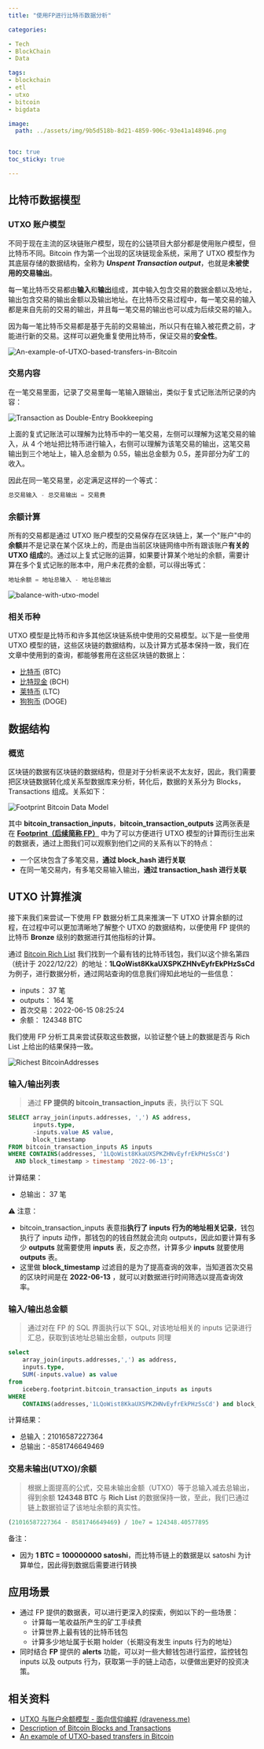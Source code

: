 ```yaml
---
title: "使用FP进行比特币数据分析"

categories:

- Tech
- BlockChain
- Data

tags:
- blockchain
- etl
- utxo
- bitcoin
- bigdata

image:
  path: ../assets/img/9b5d518b-8d21-4859-906c-93e41a148946.png


toc: true
toc_sticky: true

---
```


## 比特币数据模型

### UTXO 账户模型

不同于现在主流的区块链账户模型，现在的公链项目大部分都是使用账户模型，但比特币不同。Bitcoin 作为第一个出现的区块链现金系统，采用了 UTXO 模型作为其底层存储的数据结构，全称为 ***Unspent Transaction output***，也就是**未被使用的交易输出**。

每一笔比特币交易都由**输入**和**输出**组成，其中输入包含交易的数据金额以及地址，输出包含交易的输出金额以及输出地址。在比特币交易过程中，每一笔交易的输入都是来自先前的交易的输出，并且每一笔交易的输出也可以成为后续交易的输入。

因为每一笔比特币交易都是基于先前的交易输出，所以只有在输入被花费之前，才能进行新的交易。这样可以避免重复使用比特币，保证交易的**安全性**。

![An-example-of-UTXO-based-transfers-in-Bitcoin](../assets/img/2022-12-14-比特币数据分析-4.png)

### 交易内容

在一笔交易里面，记录了交易里每一笔输入跟输出，类似于复式记账法所记录的内容：

![Transaction as Double-Entry Bookkeeping](../assets/img/2022-12-14-比特币数据分析-2.png)

上面的复式记账法可以理解为比特币中的一笔交易，左侧可以理解为这笔交易的输入，从 4 个地址把比特币进行输入，右侧可以理解为该笔交易的输出，这笔交易输出到三个地址上，输入总金额为 0.55，输出总金额为 0.5，差异部分为矿工的收入。

因此在同一笔交易里，必定满足这样的一个等式：

```javascript
总交易输入 - 总交易输出 = 交易费
```

### 余额计算

所有的交易都是通过 UTXO 账户模型的交易保存在区块链上，某一个"账户"中的**余额**并不是记录在某个区块上的，而是由当前区块链网络中所有跟该账户**有关的 UTXO 组成**的。通过以上复式记账的运算，如果要计算某个地址的余额，需要计算在多个复式记账的账本中，用户未花费的金额，可以得出等式：

```javascript
地址余额 = 地址总输入 - 地址总输出
```

![balance-with-utxo-model](../assets/img/2022-12-14-比特币数据分析-1.png)

### 相关币种

UTXO 模型是比特币和许多其他区块链系统中使用的交易模型。以下是一些使用 UTXO 模型的链，这些区块链的数据结构，以及计算方式基本保持一致，我们在文章中使用到的查询，都能够套用在这些区块链的数据上：

- [比特币](https://bitcoin.org/en/) (BTC)
- [比特现金](https://bitcoincash.org/) (BCH)
- [莱特币](https://litecoin.org/) (LTC)
- [狗狗币](https://dogecoin.com/) (DOGE)

## 数据结构

### 概览

区块链的数据有区块链的数据结构，但是对于分析来说不太友好，因此，我们需要把区块链数据转化成关系型数据库来分析，转化后，数据的关系分为 Blocks，Transactions 组成。关系如下：

![Footprint Bitcoin Data Model](../assets/img/2022-12-14-比特币数据分析-5.png)

其中 **bitcoin_transaction_inputs**，**bitcoin_transaction_outputs** 这两张表是在 **[Footprint（后续简称 FP）](https://www.footprint.network/)** 中为了可以方便进行 UTXO 模型的计算而衍生出来的数据表，通过上图我们可以观察到他们之间的关系有以下的特点：

- 一个区块包含了多笔交易，**通过 block_hash 进行关联**
- 在同一笔交易内，有多笔交易输入输出，**通过 transaction_hash 进行关联**

## UTXO 计算推演

接下来我们来尝试一下使用 FP 数据分析工具来推演一下 UTXO 计算余额的过程，在过程中可以更加清晰地了解整个 UTXO 的数据结构，以便使用 FP 提供的比特币 **Bronze** 级别的数据进行其他指标的计算。

通过 [Bitcoin Rich List](https://bitinfocharts.com/top-100-richest-bitcoin-addresses.html) 我们找到一个最有钱的比特币钱包，我们以这个排名第四（统计于 2022/12/22）的地址：**1LQoWist8KkaUXSPKZHNvEyfrEkPHzSsCd** 为例子，进行数据分析，通过网站查询的信息我们得知此地址的一些信息：

- inputs： 37 笔
- outputs： 164 笔
- 首次交易：2022-06-15 08:25:24
- 余额： 124348 BTC

我们使用 FP 分析工具来尝试获取这些数据，以验证整个链上的数据是否与 Rich List 上给出的结果保持一致。

![Richest BitcoinAddresses](../assets/img/2022-12-14-比特币数据分析-6.jpeg)

### 输入/输出列表

> 通过 **FP 提供的 bitcoin_transaction_inputs** 表，执行以下 SQL

```sql
SELECT array_join(inputs.addresses, ',') AS address, 
       inputs.type, 
       -inputs.value AS value, 
       block_timestamp
FROM bitcoin_transaction_inputs AS inputs
WHERE CONTAINS(addresses, '1LQoWist8KkaUXSPKZHNvEyfrEkPHzSsCd')
  AND block_timestamp > timestamp '2022-06-13';
```

计算结果：

- 总输出： 37 笔

⚠️ 注意：

- bitcoin_transaction_inputs 表意指**执行了 inputs 行为的地址相关记录**，钱包执行了 inputs 动作，那钱包的的钱自然就会流向 outputs，因此如要计算有多少 **outputs** 就需要使用 **inputs** 表，反之亦然，计算多少 **inputs** 就要使用 **outputs** 表。
- 这里做 **block_timestamp** 过滤目的是为了提高查询的效率，当知道首次交易的区块时间是在 **2022-06-13** ，就可以对数据进行时间筛选以提高查询效率。

### 输入/输出总金额

> 通过对在 FP 的 SQL 界面执行以下 SQL, 对该地址相关的 inputs 记录进行汇总，获取到该地址总输出金额，outputs 同理

```sql
select
	array_join(inputs.addresses,',') as address,
	inputs.type,
	SUM(-inputs.value) as value
from
	iceberg.footprint.bitcoin_transaction_inputs as inputs
WHERE
	CONTAINS(addresses,'1LQoWist8KkaUXSPKZHNvEyfrEkPHzSsCd') and block_timestamp > timestamp '2022-06-13' group by 1,2;
```

计算结果：

- 总输入：21016587227364
- 总输出：-8581746649469

### 交易未输出(UTXO)/余额

> 根据上面提高的公式，交易未输出金额（UTXO）等于总输入减去总输出，得到余额 **124348 BTC** 与 **Rich List** 的数据保持一致，至此，我们已通过链上数据验证了该地址余额的真实性。

```javascript
(21016587227364 - 8581746649469) / 10e7 = 124348.40577895
```

备注：

- 因为 **1 BTC = 100000000 satoshi**，而比特币链上的数据是以 satoshi 为计算单位，因此得到数据后需要进行转换

## 应用场景

- 通过 FP 提供的数据表，可以进行更深入的探索，例如以下的一些场景：
  - 计算每一笔收益所产生的矿工手续费
  - 计算世界上最有钱的比特币钱包
  - 计算多少地址属于长期 holder（长期没有发生 inputs 行为的地址）
- 同时结合 **FP** 提供的 **alerts** 功能，可以对一些大鲸钱包进行监控，监控钱包 inputs 以及 outputs 行为，获取第一手的链上动态，以便做出更好的投资决策。

## 相关资料

- [UTXO 与账户余额模型 - 面向信仰编程 (draveness.me)](https://draveness.me/utxo-account-models/)
- [Description of Bitcoin Blocks and Transactions](https://marcsteiner-consulting.ch/description-of-bitcoin-blocks-and-transactions)
- [An example of UTXO-based transfers in Bitcoin](https://www.researchgate.net/figure/An-example-of-UTXO-based-transfers-in-Bitcoin_fig6_334434726)



